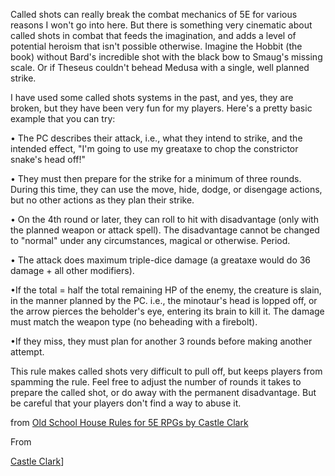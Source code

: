 Called shots can really break the combat mechanics of 5E for various reasons I won't go into here. But there is something very cinematic about called shots in combat that feeds the imagination, and adds a level of potential heroism that isn't possible otherwise. Imagine the Hobbit (the book) without Bard's incredible shot with the black bow to Smaug's missing scale. Or if Theseus couldn't behead Medusa with a single, well planned strike.

I have used some called shots systems in the past, and yes, they are broken, but they have been very fun for my players. Here's a pretty basic example that you can try:

• The PC describes their attack, i.e., what they intend to strike, and the intended effect, "I'm going to use my greataxe to chop the constrictor snake's head off!"

• They must then prepare for the strike for a minimum of three rounds. During this time, they can use the move, hide, dodge, or disengage actions, but no other actions as they plan their strike.

• On the 4th round or later, they can roll to hit with disadvantage (only with the planned weapon or attack spell). The disadvantage cannot be changed to "normal" under any circumstances, magical or otherwise. Period.

• The attack does maximum triple-dice damage (a greataxe would do 36 damage + all other modifiers).

•If the total = half the total remaining HP of the enemy, the creature is slain, in the manner planned by the PC. i.e., the minotaur's head is lopped off, or the arrow pierces the beholder's eye, entering its brain to kill it. The damage must match the weapon type (no beheading with a firebolt).

•If they miss, they must plan for another 3 rounds before making another attempt.

This rule makes called shots very difficult to pull off, but keeps players from spamming the rule. Feel free to adjust the number of rounds it takes to prepare the called shot, or do away with the permanent disadvantage. But be careful that your players don't find a way to abuse it.

from [Old School House Rules for 5E RPGs by Castle Clark](https://preview.drivethrurpg.com/en/product/446004/old-school-house-rules-for-5e-rpgs)

From   [](https://preview.drivethrurpg.com/en/publisher/21866/castle-clark)

[Castle Clark](https://preview.drivethrurpg.com/en/publisher/21866/castle-clark)]